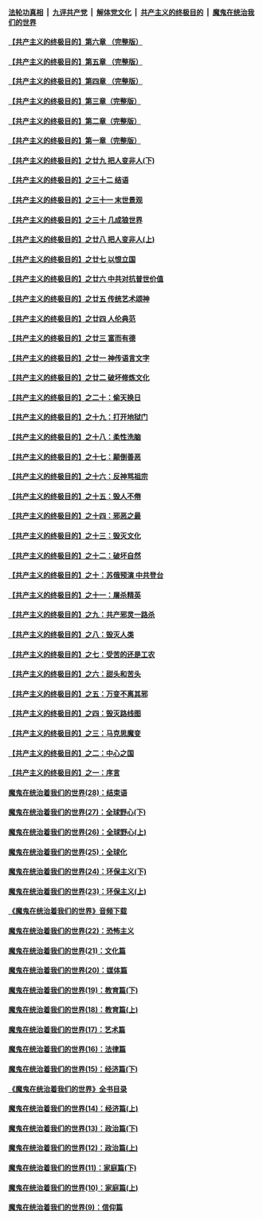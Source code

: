 

####  [法轮功真相](../../../../basic/blob/master/README.md?t=05232101) &nbsp;|&nbsp; [九评共产党](../../../../9ping.md/blob/master/README.md?t=05232101) &nbsp;|&nbsp; [解体党文化](../../../../jtdwh.md/blob/master/README.md?t=05232101)  &nbsp;|&nbsp; [共产主义的终极目的](../../../../gczydzjmd.md/blob/master/README.md?t=05232101) &nbsp;|&nbsp; [魔鬼在统治我们的世界](../../../../mgztzwmdsj.md/blob/master/README.md?t=05232101) 

#### [【共产主义的终极目的】第六章 （完整版）](../pages/nsc422/n11428913.md?t=05232101) 

#### [【共产主义的终极目的】第五章 （完整版）](../pages/nsc422/n11428912.md?t=05232101) 

#### [【共产主义的终极目的】第四章 （完整版）](../pages/nsc422/n11428907.md?t=05232101) 

#### [【共产主义的终极目的】第三章（完整版）](../pages/nsc422/n11428848.md?t=05232101) 

#### [【共产主义的终极目的】第二章（完整版）](../pages/nsc422/n11428831.md?t=05232101) 

#### [【共产主义的终极目的】第一章（完整版）](../pages/nsc422/n11417651.md?t=05232101) 

#### [【共产主义的终极目的】之廿九 把人变非人(下)](../pages/nsc422/n11344140.md?t=05232101) 

#### [【共产主义的终极目的】之三十二 结语](../pages/nsc422/n11360535.md?t=05232101) 

#### [【共产主义的终极目的】之三十一 末世景观](../pages/nsc422/n11351129.md?t=05232101) 

#### [【共产主义的终极目的】之三十 几成狼世界](../pages/nsc422/n11348280.md?t=05232101) 

#### [【共产主义的终极目的】之廿八 把人变非人(上)](../pages/nsc422/n11340492.md?t=05232101) 

#### [【共产主义的终极目的】之廿七 以恨立国](../pages/nsc422/n11336944.md?t=05232101) 

#### [【共产主义的终极目的】之廿六 中共对抗普世价值](../pages/nsc422/n11324785.md?t=05232101) 

#### [【共产主义的终极目的】之廿五 传统艺术颂神](../pages/nsc422/n11296396.md?t=05232101) 

#### [【共产主义的终极目的】之廿四 人伦典范](../pages/nsc422/n11296397.md?t=05232101) 

#### [【共产主义的终极目的】之廿三 富而有德](../pages/nsc422/n11283598.md?t=05232101) 

#### [【共产主义的终极目的】之廿一 神传语言文字](../pages/nsc422/n11263265.md?t=05232101) 

#### [【共产主义的终极目的】之廿二 破坏修炼文化](../pages/nsc422/n11245728.md?t=05232101) 

#### [【共产主义的终极目的】之二十：偷天换日](../pages/nsc422/n11238846.md?t=05232101) 

#### [【共产主义的终极目的】之十九：打开地狱门](../pages/nsc422/n11206376.md?t=05232101) 

#### [【共产主义的终极目的】之十八：柔性洗脑](../pages/nsc422/n11199994.md?t=05232101) 

#### [【共产主义的终极目的】之十七：颠倒善恶](../pages/nsc422/n11179782.md?t=05232101) 

#### [【共产主义的终极目的】之十六：反神骂祖宗](../pages/nsc422/n11166798.md?t=05232101) 

#### [【共产主义的终极目的】之十五：毁人不倦](../pages/nsc422/n11166792.md?t=05232101) 

#### [【共产主义的终极目的】之十四：邪恶之最](../pages/nsc422/n11150249.md?t=05232101) 

#### [【共产主义的终极目的】之十三：毁灭文化](../pages/nsc422/n11135227.md?t=05232101) 

#### [【共产主义的终极目的】之十二：破坏自然](../pages/nsc422/n11135214.md?t=05232101) 

#### [【共产主义的终极目的】之十：苏俄预演 中共登台](../pages/nsc422/n11118424.md?t=05232101) 

#### [【共产主义的终极目的】之十一：屠杀精英](../pages/nsc422/n11118442.md?t=05232101) 

#### [【共产主义的终极目的】之九：共产邪灵一路杀](../pages/nsc422/n11114139.md?t=05232101) 

#### [【共产主义的终极目的】之八：毁灭人类](../pages/nsc422/n11108503.md?t=05232101) 

#### [【共产主义的终极目的】之七：受苦的还是工农](../pages/nsc422/n11101809.md?t=05232101) 

#### [【共产主义的终极目的】之六：甜头和苦头](../pages/nsc422/n11096971.md?t=05232101) 

#### [【共产主义的终极目的】之五：万变不离其邪](../pages/nsc422/n11091285.md?t=05232101) 

#### [【共产主义的终极目的】之四：毁灭路线图](../pages/nsc422/n11086284.md?t=05232101) 

#### [【共产主义的终极目的】之三：马克思魔变](../pages/nsc422/n11061941.md?t=05232101) 

#### [【共产主义的终极目的】之二：中心之国](../pages/nsc422/n11047728.md?t=05232101) 

#### [【共产主义的终极目的】之一：序言](../pages/nsc422/n11086077.md?t=05232101) 

#### [魔鬼在统治着我们的世界(28)：结束语](../pages/nsc422/n10936246.md?t=05232101) 

#### [魔鬼在统治着我们的世界(27)：全球野心(下)](../pages/nsc422/n10928319.md?t=05232101) 

#### [魔鬼在统治着我们的世界(26)：全球野心(上)](../pages/nsc422/n10900318.md?t=05232101) 

#### [魔鬼在统治着我们的世界(25)：全球化](../pages/nsc422/n10788205.md?t=05232101) 

#### [魔鬼在统治着我们的世界(24)：环保主义(下)](../pages/nsc422/n10695307.md?t=05232101) 

#### [魔鬼在统治着我们的世界(23)：环保主义(上)](../pages/nsc422/n10688613.md?t=05232101) 

#### [《魔鬼在统治着我们的世界》音频下载](../pages/nsc422/n10635553.md?t=05232101) 

#### [魔鬼在统治着我们的世界(22)：恐怖主义](../pages/nsc422/n10614727.md?t=05232101) 

#### [魔鬼在统治着我们的世界(21)：文化篇](../pages/nsc422/n10597706.md?t=05232101) 

#### [魔鬼在统治着我们的世界(20)：媒体篇](../pages/nsc422/n10586579.md?t=05232101) 

#### [魔鬼在统治着我们的世界(19)：教育篇(下)](../pages/nsc422/n10564808.md?t=05232101) 

#### [魔鬼在统治着我们的世界(18)：教育篇(上)](../pages/nsc422/n10526970.md?t=05232101) 

#### [魔鬼在统治着我们的世界(17)：艺术篇](../pages/nsc422/n10499093.md?t=05232101) 

#### [魔鬼在统治着我们的世界(16)：法律篇](../pages/nsc422/n10485969.md?t=05232101) 

#### [魔鬼在统治着我们的世界(15)：经济篇(下)](../pages/nsc422/n10469975.md?t=05232101) 

#### [《魔鬼在统治着我们的世界》全书目录](../pages/nsc422/n10464261.md?t=05232101) 

#### [魔鬼在统治着我们的世界(14)：经济篇(上)](../pages/nsc422/n10457370.md?t=05232101) 

#### [魔鬼在统治着我们的世界(13)：政治篇(下)](../pages/nsc422/n10448270.md?t=05232101) 

#### [魔鬼在统治着我们的世界(12)：政治篇(上)](../pages/nsc422/n10444576.md?t=05232101) 

#### [魔鬼在统治着我们的世界(11)：家庭篇(下)](../pages/nsc422/n10440961.md?t=05232101) 

#### [魔鬼在统治着我们的世界(10)：家庭篇(上)](../pages/nsc422/n10435448.md?t=05232101) 

#### [魔鬼在统治着我们的世界(9)：信仰篇](../pages/nsc422/n10432159.md?t=05232101) 

